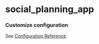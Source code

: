 # social_planning_app

### Customize configuration

See [Configuration Reference](https://cli.vuejs.org/config/).
